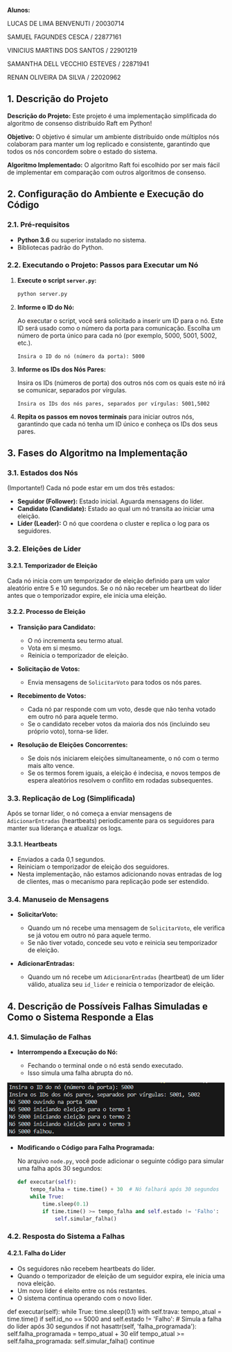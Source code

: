 **Alunos:** 

LUCAS DE LIMA BENVENUTI / 20030714

SAMUEL FAGUNDES CESCA / 22877161

VINICIUS MARTINS DOS SANTOS / 22901219

SAMANTHA DELL VECCHIO ESTEVES / 22871941

RENAN OLIVEIRA DA SILVA / 22020962

## 1. Descrição do Projeto

**Descrição do Projeto:** Este projeto é uma implementação simplificada do algoritmo de consenso distribuído Raft em Python!

**Objetivo:** O objetivo é simular um ambiente distribuído onde múltiplos nós colaboram para manter um log replicado e consistente, garantindo que todos os nós concordem sobre o estado do sistema.

**Algoritmo Implementado:** O algoritmo Raft foi escolhido por ser mais fácil de implementar em comparação com outros algoritmos de consenso.

## 2. Configuração do Ambiente e Execução do Código

### 2.1. Pré-requisitos

- **Python 3.6** ou superior instalado no sistema.
- Bibliotecas padrão do Python.

### 2.2. Executando o Projeto: Passos para Executar um Nó

1. **Execute o script `server.py`:**

   ```bash
   python server.py
   ```

2. **Informe o ID do Nó:**

   Ao executar o script, você será solicitado a inserir um ID para o nó. Este ID será usado como o número da porta para comunicação. Escolha um número de porta único para cada nó (por exemplo, 5000, 5001, 5002, etc.).

   ```
   Insira o ID do nó (número da porta): 5000
   ```

3. **Informe os IDs dos Nós Pares:**

   Insira os IDs (números de porta) dos outros nós com os quais este nó irá se comunicar, separados por vírgulas.

   ```
   Insira os IDs dos nós pares, separados por vírgulas: 5001,5002
   ```

4. **Repita os passos em novos terminais** para iniciar outros nós, garantindo que cada nó tenha um ID único e conheça os IDs dos seus pares.

## 3. Fases do Algoritmo na Implementação

### 3.1. Estados dos Nós

(Importante!) Cada nó pode estar em um dos três estados:

- **Seguidor (Follower):** Estado inicial. Aguarda mensagens do líder.
- **Candidato (Candidate):** Estado ao qual um nó transita ao iniciar uma eleição.
- **Líder (Leader):** O nó que coordena o cluster e replica o log para os seguidores.

### 3.2. Eleições de Líder

#### 3.2.1. Temporizador de Eleição

Cada nó inicia com um temporizador de eleição definido para um valor aleatório entre 5 e 10 segundos. Se o nó não receber um heartbeat do líder antes que o temporizador expire, ele inicia uma eleição.

#### 3.2.2. Processo de Eleição

- **Transição para Candidato:**

  - O nó incrementa seu termo atual.
  - Vota em si mesmo.
  - Reinicia o temporizador de eleição.

- **Solicitação de Votos:**

  - Envia mensagens de `SolicitarVoto` para todos os nós pares.

- **Recebimento de Votos:**

  - Cada nó par responde com um voto, desde que não tenha votado em outro nó para aquele termo.
  - Se o candidato receber votos da maioria dos nós (incluindo seu próprio voto), torna-se líder.

- **Resolução de Eleições Concorrentes:**

  - Se dois nós iniciarem eleições simultaneamente, o nó com o termo mais alto vence.
  - Se os termos forem iguais, a eleição é indecisa, e novos tempos de espera aleatórios resolvem o conflito em rodadas subsequentes.

### 3.3. Replicação de Log (Simplificada)

Após se tornar líder, o nó começa a enviar mensagens de `AdicionarEntradas` (heartbeats) periodicamente para os seguidores para manter sua liderança e atualizar os logs.

#### 3.3.1. Heartbeats

- Enviados a cada 0,1 segundos.
- Reiniciam o temporizador de eleição dos seguidores.
- Nesta implementação, não estamos adicionando novas entradas de log de clientes, mas o mecanismo para replicação pode ser estendido.

### 3.4. Manuseio de Mensagens

- **SolicitarVoto:**

  - Quando um nó recebe uma mensagem de `SolicitarVoto`, ele verifica se já votou em outro nó para aquele termo.
  - Se não tiver votado, concede seu voto e reinicia seu temporizador de eleição.

- **AdicionarEntradas:**

  - Quando um nó recebe um `AdicionarEntradas` (heartbeat) de um líder válido, atualiza seu `id_lider` e reinicia o temporizador de eleição.

## 4. Descrição de Possíveis Falhas Simuladas e Como o Sistema Responde a Elas

### 4.1. Simulação de Falhas

- **Interrompendo a Execução do Nó:**

  - Fechando o terminal onde o nó está sendo executado.
  - Isso simula uma falha abrupta do nó.

![teste](./teste_erro_socket.png)

- **Modificando o Código para Falha Programada:**

  No arquivo `node.py`, você pode adicionar o seguinte código para simular uma falha após 30 segundos:

  ```python
  def executar(self):
      tempo_falha = time.time() + 30  # Nó falhará após 30 segundos
      while True:
          time.sleep(0.1)
          if time.time() >= tempo_falha and self.estado != 'Falho':
              self.simular_falha()
  ```

### 4.2. Resposta do Sistema a Falhas

#### 4.2.1. Falha do Líder

- Os seguidores não recebem heartbeats do líder.
- Quando o temporizador de eleição de um seguidor expira, ele inicia uma nova eleição.
- Um novo líder é eleito entre os nós restantes.
- O sistema continua operando com o novo líder.

def executar(self):
    while True:
        time.sleep(0.1)
        with self.trava:
            tempo_atual = time.time()
            if self.id_no == 5000 and self.estado != 'Falho':
                # Simula a falha do líder após 30 segundos
                if not hasattr(self, 'falha_programada'):
                    self.falha_programada = tempo_atual + 30
                elif tempo_atual >= self.falha_programada:
                    self.simular_falha()
                    continue

